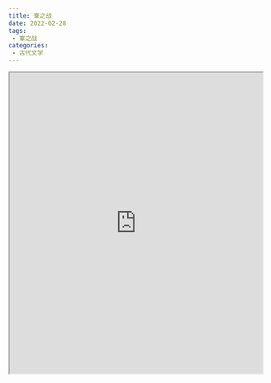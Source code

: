 ```yaml
---
title: 鞌之战
date: 2022-02-28
tags:
 - 鞌之战
categories:
 - 古代文学
---
```




<iframe src="http://localhost:8080/pdf/web/viewer.html?file=https://vkceyugu.cdn.bspapp.com/VKCEYUGU-e9075d72-0451-48df-afe1-d46932ae4554/1e1f6ca1-6530-4118-9b09-c70400ab3e23.pdf" width="100%" height="600px"></iframe>
